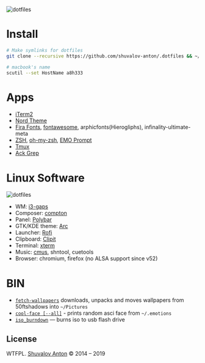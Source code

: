 ![dotfiles](https://user-images.githubusercontent.com/1410106/36914460-7593d84e-1e5e-11e8-82bf-8026aed4ee77.png)

# Install


```zsh
# Make symlinks for dotfiles
git clone --recursive https://github.com/shuvalov-anton/.dotfiles && ~/.dotfiles/init

# macbook's name
scutil --set HostName a8h333
```

# Apps

- [iTerm2](https://www.iterm2.com/)
- [Nord Theme](https://github.com/arcticicestudio/nord)
- [Fira Fonts](https://github.com/mozilla/Fira), [fontawesome](https://fontawesome.com/), arphicfonts(Hierogliphs), infinality-ultimate-meta
- [ZSH](https://www.zsh.org/), [oh-my-zsh](https://github.com/robbyrussell/oh-my-zsh), [EMO Prompt](https://github.com/A/emo)
- [Tmux](https://github.com/tmux/tmux)
- [Ack Grep](https://beyondgrep.com/)

# Linux Software

![dotfiles](https://user-images.githubusercontent.com/1410106/36914418-4d0693e4-1e5e-11e8-86bc-11a0df7468ca.png)

- WM: [i3-gaps](https://github.com/Airblader/i3)
- Composer: [compton](https://wiki.archlinux.org/index.php/Compton)
- Panel: [Polybar](https://github.com/jaagr/polybar)
- GTK/KDE theme: [Arc](https://github.com/horst3180/Arc-theme)
- Launcher: [Rofi](https://github.com/DaveDavenport/rofi)
- Clipboard: [Clipit](https://github.com/CristianHenzel/ClipIt)
- Terminal: [xterm](http://invisible-island.net/xterm/)
- Music: [cmus](https://cmus.github.io/), shntool, cuetools
- Browser: chromium, firefox (no ALSA support since v52)


# BIN

- [`fetch-wallpapers`](https://github.com/A/.dotfiles/blob/master/bin/fetch-wallpapers) downloads, unpacks and moves wallpapers from 50ftshadows into `~/Pictures`
- [`cool-face [--all]`](https://github.com/A/.dotfiles/blob/master/bin/cool-face) - prints random asci face from `~/.emotions`
- [`iso_burndown`](https://github.com/A/.dotfiles/blob/master/bin/iso_burndown) — burns iso to usb flash drive


## License

WTFPL. [Shuvalov Anton](http://shuvalov.info) © 2014 – 2019
